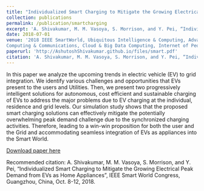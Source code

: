 ```yaml
---
title: "Individualized Smart Charging to Mitigate the Growing Electrical Peak Demand from EVs as Home Appliances"
collection: publications
permalink: /publication/smartcharging
excerpt: 'A. Shivakumar, M. M. Vasoya, S. Morrison, and Y. Pei, “Individualized Smart Charging to Mitigate the Growing Electrical Peak Demand from EVs as Home Appliances”, IEEE Smart World Congress, Guangzhou, China, Oct. 8-12, 2018'
date: 2018-07-01
venue: '2018 IEEE SmartWorld, Ubiquitous Intelligence & Computing, Advanced & Trusted Computing, Scalable
Computing & Communications, Cloud & Big Data Computing, Internet of People and Smart City Innovations'
paperurl: 'http://AshutoshShivakumar.github.io/files/smart.pdf'
citation: 'A. Shivakumar, M. M. Vasoya, S. Morrison, and Y. Pei, “Individualized Smart Charging to Mitigate the Growing Electrical Peak Demand from EVs as Home Appliances”, IEEE Smart World Congress, Guangzhou, China, Oct. 8-12, 2018'
---
```

In this paper we analyze the upcoming trends in electric vehicle (EV) to grid integration. We identify various challenges and opportunities that EVs present to the users and Utilities. Then, we present two progressively intelligent solutions for autonomous, cost efficient and sustainable charging of EVs to address the major problems due to EV charging at the individual, residence and grid levels. Our simulation study shows that the proposed smart charging solutions can effectively mitigate the potentially overwhelming peak demand challenge due to the synchronized charging activities. Therefore, leading to a win-win proposition for both the user and the Grid and
accommodating seamless integration of EVs as appliances into the Smart World.

[Download paper here](http://AshutoshShivakumar.github.io/files/smart.pdf)

Recommended citation: A. Shivakumar, M. M. Vasoya, S. Morrison, and Y. Pei, “Individualized Smart Charging to Mitigate the Growing Electrical Peak Demand from EVs as Home Appliances”, IEEE Smart World Congress, Guangzhou, China, Oct. 8-12, 2018.
